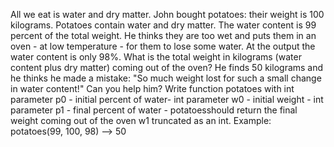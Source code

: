 All we eat is water and dry matter.
John bought potatoes: their weight is 100 kilograms. Potatoes contain water and dry matter.
The water content is 99 percent of the total weight. He thinks they are too wet and puts them in an oven - at low temperature - for them to lose some water.
At the output the water content is only 98%.
What is the total weight in kilograms (water content plus dry matter) coming out of the oven?
He finds 50 kilograms and he thinks he made a mistake: "So much weight lost for such a small change in water content!"
Can you help him?
Write function potatoes with
int parameter p0 - initial percent of water-
int parameter w0 - initial weight -
int parameter p1 - final percent of water -
potatoesshould return the final weight coming out of the oven w1 truncated as an int.
Example:
potatoes(99, 100, 98) --> 50